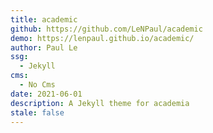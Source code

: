```yaml
---
title: academic
github: https://github.com/LeNPaul/academic
demo: https://lenpaul.github.io/academic/
author: Paul Le
ssg:
  - Jekyll
cms:
  - No Cms
date: 2021-06-01
description: A Jekyll theme for academia
stale: false
---
```

